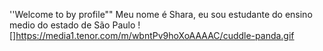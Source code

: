 
''Welcome to by profile""
Meu nome é Shara, eu sou estudante do ensino medio
do estado de São Paulo
![]https://media1.tenor.com/m/wbntPv9hoXoAAAAC/cuddle-panda.gif

